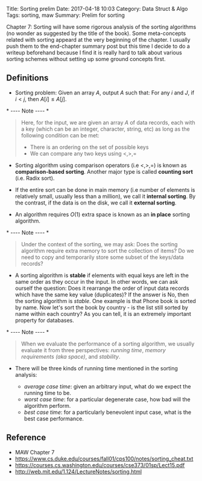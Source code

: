 Title: Sorting prelim
Date: 2017-04-18 10:03
Category: Data Struct & Algo
Tags: sorting, maw
Summary: Prelim for sorting

Chapter 7: Sorting will have some rigorous analysis of the sorting algorithms
(no wonder as suggested by the title of the book). Some meta-concepts related with
sorting appeard at the very beginning of the chapter. I usually push them to the
end-chapter summary post but this time I decide to do a writeup beforehand because 
I find it is really hard to talk about various sorting schemes without setting up some
ground concepts first.

## Definitions

- Sorting problem: Given an array $A$, output $A$ such that: 
  For any $i$ and $J$, if $i < j$, then $A[i] \le A[j]$.

\* ---- Note ---- *

> Here, for the input, we are given an array $A$ of data records, each with
> a key (which can be an integer, character, string, etc) as long as the following
> condition can be met:
>
> - There is an ordering on the set of possible keys
> - We can compare any two keys using $<, >, =$

- Sorting algorithm using comparison operators (i.e $<, >, =$) is known as
**comparison-based sorting**. Another major type is called **counting sort** (i.e. Radix sort).

- If the entire sort can be done in main memory (i.e number of elements is relatively small, usually less than a million), we call it **internal sorting**. By the contrast,
if the data is on the disk, we call it **external sorting**.

- An algorithm requires $O(1)$ extra space is known as an **in place** sorting algorithm.

\* ---- Note ---- *

> Under the context of the sorting, we may ask: Does the sorting algorithm require extra
> memory to sort the collection of items? Do we need to copy and temporarily store some 
> subset of the keys/data records?

- A sorting algorithm is **stable** if elements with equal keys are left in the same
order as they occur in the input. In other words, we can ask ourself the question:
Does it rearrange the order of input data records which have the same key value
(duplicates)? If the answer is No, then the sorting algorithm is *stable*.
One example is that Phone book is sorted by name. 
Now let's sort the book by country - is the list still sorted by name within each country?
As you can tell, it is an extremely important property for databases.

\* ---- Note ---- *

> When we evaluate the performance of a sorting algorithm, we usually evaluate it
> from three perspectives: *running time*, *memory requirements (aka space)*, 
> and *stability*.

- There will be three kinds of running time mentioned in the sorting analysis:

    - *average case time*: given an arbitrary input, what do we expect the running time
    to be.
    - *worst case time*: for a particular degenerate case, how bad will the algorithm
    perform.
    - *best case time*: for a particularly benevolent input case, what is the best case 
    performance.

## Reference

- MAW Chapter 7
- https://www.cs.duke.edu/courses/fall01/cps100/notes/sorting_cheat.txt
- https://courses.cs.washington.edu/courses/cse373/01sp/Lect15.pdf
- http://web.mit.edu/1.124/LectureNotes/sorting.html